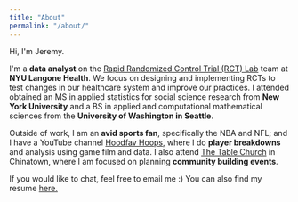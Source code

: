 ```yaml
---
title: "About"
permalink: "/about/"
---
```

Hi, I'm Jeremy.

I'm a **data analyst** on the [Rapid Randomized Control Trial (RCT) Lab](https://med.nyu.edu/centers-programs/healthcare-innovation-delivery-science/delivery-system-redesign/rapid-randomized-controlled-trial-lab) team at **NYU Langone Health**. We focus on designing and implementing RCTs to test changes in our healthcare system and improve our practices.
I attended obtained an MS in applied statistics for social science research from **New York University** and a BS in applied and computational mathematical sciences from the **University of Washington in Seattle**.

Outside of work, I am an **avid sports fan**, specifically the NBA and NFL; and I have a YouTube channel [Hoodfav Hoops](https://www.youtube.com/channel/UClUwbRtQPu_rOAwgNdcZpFw), where I do **player breakdowns** and analysis using game film and data. 
I also attend [The Table Church](https://www.tablechurch.nyc/) in Chinatown, where I am focused on planning **community building events**.

If you would like to chat, feel free to email me :) You can also find my resume [here.](https://jeremylu43.github.io/images/resume.pdf)